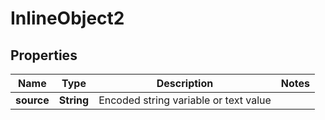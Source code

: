 

# InlineObject2

## Properties

Name | Type | Description | Notes
------------ | ------------- | ------------- | -------------
**source** | **String** | Encoded string variable or text value | 



